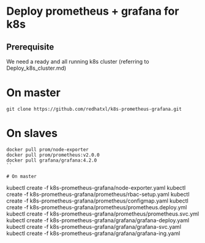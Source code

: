 # Deploy prometheus + grafana for k8s

## Prerequisite
We need a ready and all running k8s cluster (referring to Deploy_k8s_cluster.md)

# On master 
```
git clone https://github.com/redhatxl/k8s-prometheus-grafana.git
```

# On slaves
```
docker pull prom/node-exporter
docker pull prom/prometheus:v2.0.0
docker pull grafana/grafana:4.2.0
``

# On master
```
kubectl create -f  k8s-prometheus-grafana/node-exporter.yaml 
kubectl create -f  k8s-prometheus-grafana/prometheus/rbac-setup.yaml
kubectl create -f  k8s-prometheus-grafana/prometheus/configmap.yaml 
kubectl create -f  k8s-prometheus-grafana/prometheus/prometheus.deploy.yml 
kubectl create -f  k8s-prometheus-grafana/prometheus/prometheus.svc.yml 
kubectl create -f   k8s-prometheus-grafana/grafana/grafana-deploy.yaml
kubectl create -f   k8s-prometheus-grafana/grafana/grafana-svc.yaml
kubectl create -f   k8s-prometheus-grafana/grafana/grafana-ing.yaml


